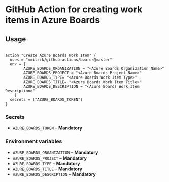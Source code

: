 # GitHub Action for creating work items in Azure Boards



## Usage

```

action "Create Azure Boards Work Item" {
  uses = "mmitrik/github-actions/boards@master"
  env = {
		AZURE_BOARDS_ORGANIZATION = "<Azure Boards Organization Name>"
		AZURE_BOARDS_PROJECT = "<Azure Boards Project Name>"
		AZURE_BOARDS_TYPE= "<Azure Boards Work Item Type>"
		AZURE_BOARDS_TITLE= "<Azure Boards Work Item Title>"
		AZURE_BOARDS_DESCRIPTION = "<Azure Boards Work Item Description>"
	}
  secrets = ["AZURE_BOARDS_TOKEN"]
}

```


### Secrets

- `AZURE_BOARDS_TOKEN` – **Mandatory** 


### Environment variables

- `AZURE_BOARDS_ORGANIZATION` – **Mandatory** 
- `AZURE_BOARDS_PROJECT` – **Mandatory** 
- `AZURE_BOARDS_TYPE` – **Mandatory** 
- `AZURE_BOARDS_TITLE` – **Mandatory** 
- `AZURE_BOARDS_DESCRIPTION` – **Mandatory** 


